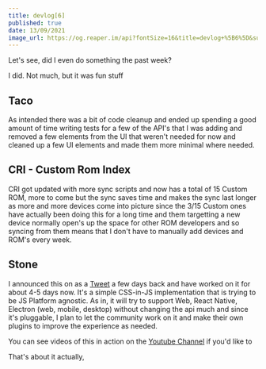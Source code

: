 ```yaml
---
title: devlog[6]
published: true
date: 13/09/2021
image_url: https://og.reaper.im/api?fontSize=16&title=devlog+%5B6%5D&subtitle=BarelyHuman.dev&fontSizeTwo=6&color=%23000
---
```


Let's see, did I even do something the past week?

I did. Not much, but it was fun stuff

## Taco

As intended there was a bit of code cleanup and ended up spending a good amount of time writing tests for a few of the API's that I was adding and removed a few elements from the UI that weren't needed for now and cleaned up a few UI elements and made them more minimal where needed.

## CRI - Custom Rom Index

CRI got updated with more sync scripts and now has a total of 15 Custom ROM, more to come but the sync saves time and makes the sync last longer as more and more devices come into picture since the 3/15 Custom ones have actually been doing this for a long time and them targetting a new device normally open's up the space for other ROM developers and so syncing from them means that I don't have to manually add devices and ROM's every week.

## Stone

I announced this on as a [Tweet](https://twitter.com/barelyreaper/status/1434891035692322825) a few days back and have worked on it for about 4-5 days now. It's a simple CSS-in-JS implementation that is trying to be JS Platform agnostic. As in, it will try to support Web, React Native, Electron (web, mobile, desktop) without changing the api much and since it's pluggable, I plan to let the community work on it and make their own plugins to improve the experience as needed.

You can see videos of this in action on the [Youtube Channel](https://www.youtube.com/channel/UC5Bmqy3POJIzqVMs6SyShvg) if you'd like to

That's about it actually,
